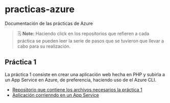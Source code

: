 # practicas-azure
Documentación de las prácticas de Azure

> 🗒️ **Note:** Haciendo click en los repositorios que refieren a cada práctica se pueden leer la serie de pasos que se tuvieron que llevar a cabo para su realización. 

## Práctica 1
La práctica 1 consiste en crear una aplicación web hecha en PHP y subirla a un App Service en Azure, de preferencia, haciendo uso de el Azure CLI.

- [Repositorio que contiene los archivos necesarios la práctica 1](https://github.com/R2D2Power/app-service-practica1/tree/main)
- [Aplicación corrienndo en un App Service](https://app-service-practica1.azurewebsites.net/)

